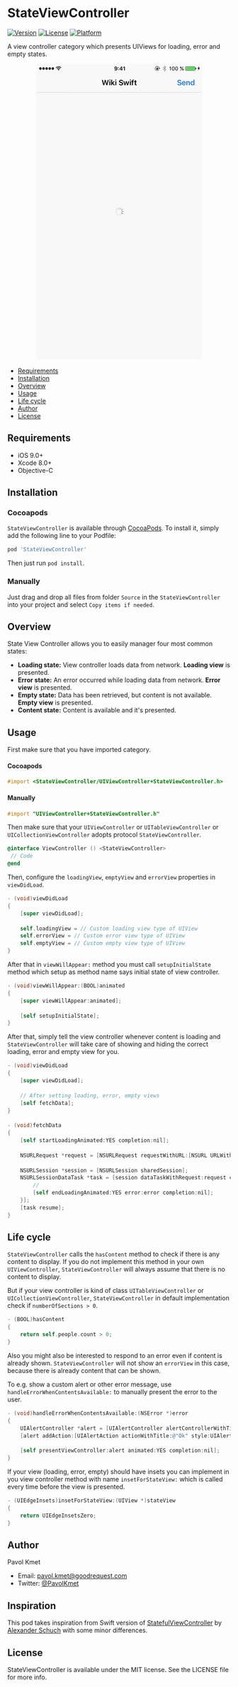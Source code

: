 # StateViewController

[![Version](https://img.shields.io/cocoapods/v/StateViewController.svg?style=flat)](http://cocoapods.org/pods/StateViewController)
[![License](https://img.shields.io/cocoapods/l/StateViewController.svg?style=flat)](http://cocoapods.org/pods/StateViewController)
[![Platform](https://img.shields.io/cocoapods/p/StateViewController.svg?style=flat)](http://cocoapods.org/pods/StateViewController)

A view controller category which presents UIViews for loading, error and empty states.

<p align="center"> 
<img src=Resources/StateViewController-Gif.gif>
</p>

- [Requirements](#requirements)
- [Installation](#installation)
- [Overview](#overview)
- [Usage](#usage)
- [Life cycle](#life-cycle)
- [Author](#author)
- [License](#license)

## Requirements

- iOS 9.0+
- Xcode 8.0+
- Objective-C

## Installation

### Cocoapods

`StateViewController` is available through [CocoaPods](http://cocoapods.org). To install
it, simply add the following line to your Podfile:

```ruby
pod 'StateViewController'
```

Then just run `pod install`.

### Manually

Just drag and drop all files from folder `Source` in the `StateViewController` into your project and select `Copy items if needed`.

## Overview

State View Controller allows you to easily manager four most common states:

* **Loading state:** View controller loads data from network. **Loading view** is presented.
* **Error state:** An error occurred while loading data from network. **Error view** is presented.
* **Empty state:** Data has been retrieved, but content is not available. **Empty view** is presented.
* **Content state:** Content is available and it's presented.

## Usage

First make sure that you have imported category.

#### Cocoapods

```objective-c
#import <StateViewController/UIViewController+StateViewController.h>
```

#### Manually

```objective-c
#import "UIViewController+StateViewController.h"
```

Then make sure that your `UIViewController` or `UITableViewController` or `UICollectionViewController` adopts protocol `StateViewController`.

```objective-c
@interface ViewController () <StateViewController>
 // Code
@end
```

Then, configure the `loadingView`, `emptyView` and `errorView` properties in `viewDidLoad`.

```objective-c
- (void)viewDidLoad
{
    [super viewDidLoad];
    
    self.loadingView = // Custom loading view type of UIView
    self.errorView = // Custom error view type of UIView
    self.emptyView = // Custom empty view type of UIView
}
```

After that in `viewWillAppear:` method you must call `setupInitialState` method which setup as method name says initial state of view controller.

```objective-c
- (void)viewWillAppear:(BOOL)animated
{
    [super viewWillAppear:animated];
    
    [self setupInitialState];
}
```

After that, simply tell the view controller whenever content is loading and `StateViewController` will take care of showing and hiding the correct loading, error and empty view for you.

```objective-c
- (void)viewDidLoad
{
    [super viewDidLoad];
    
    // After setting loading, error, empty views
    [self fetchData];
}

- (void)fetchData
{
    [self startLoadingAnimated:YES completion:nil];
    
    NSURLRequest *request = [NSURLRequest requestWithURL:[NSURL URLWithString:@"http://example.com"]];
    
    NSURLSession *session = [NSURLSession sharedSession];
    NSURLSessionDataTask *task = [session dataTaskWithRequest:request completionHandler: ^(NSData *data, NSURLResponse *response, NSError *error) {
        //
        [self endLoadingAnimated:YES error:error completion:nil];
    }];
    [task resume];
}
```

## Life cycle

`StateViewController` calls the `hasContent` method to check if there is any content to display. If you do not implement this method in your own `UIViewController`, `StateViewController` will always assume that there is no content to display. 

But if your view controller is kind of class `UITableViewController` or `UICollectionViewController`, `StateViewController` in default implementation check if `numberOfSections > 0`.

```objective-c
- (BOOL)hasContent
{
    return self.people.count > 0;
}
```

Also you might also be interested to respond to an error even if content is already shown. `StateViewController` will not show an `errorView` in this case, because there is already content that can be shown.

To e.g. show a custom alert or other error message, use `handleErrorWhenContentsAvailable:` to manually present the error to the user.

```objective-c
- (void)handleErrorWhenContentsAvailable:(NSError *)error
{
    UIAlertController *alert = [UIAlertController alertControllerWithTitle:@"Error" message:error.localizedDescription preferredStyle:UIAlertControllerStyleAlert];
    [alert addAction:[UIAlertAction actionWithTitle:@"Ok" style:UIAlertActionStyleDefault handler:nil]];
    
    [self presentViewController:alert animated:YES completion:nil];
}
```

If your view (loading, error, empty) should have insets you can implement in you view controller method with name `insetForStateView:` which is called every time before the view is presented.

```objective-c
- (UIEdgeInsets)insetForStateView:(UIView *)stateView
{
    return UIEdgeInsetsZero;
}
```

## Author

Pavol Kmet

- Email: [pavol.kmet@goodrequest.com](mailto:pavol.kmet@goodrequest.com)
- Twitter: [@PavolKmet](https://twitter.com/PavolKmet)

## Inspiration

This pod takes inspiration from Swift version of [StatefulViewController](https://github.com/aschuch/StatefulViewController) by [Alexander Schuch](https://twitter.com/schuchalexander) with some minor differences.

## License

StateViewController is available under the MIT license. See the LICENSE file for more info.
